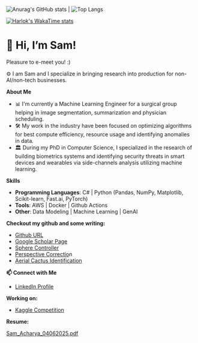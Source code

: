
![Anurag's GitHub stats](https://github-readme-stats.vercel.app/api?username=sraddhanjali&show_icons=true&theme=radical) | ![Top Langs](https://github-readme-stats.vercel.app/api/top-langs/?username=sraddhanjali&layout=compact)

[![Harlok's WakaTime stats](https://github-readme-stats.vercel.app/api/wakatime?username=sraddhanjali)](https://github.com/anuraghazra/github-readme-stats)
# 👋 Hi, I’m Sam!

Pleasure to e-meet you! :)

⚙️ I am Sam and I specialize in bringing research into production for non-AI/non-tech businesses.

**About Me**

- 📊 I'm currently a Machine Learning Engineer for a surgical group helping in image segmentation, summarization and physician scheduling.
- 🛠 My work in the industry have been focused on optimizing algorithms for best compute efficiency, resource usage and identifying anomalies in data.
- 🏛️ During my PhD in Computer Science, I specialized in the research of building biometrics systems and identifying security threats in smart devices and wearables via side-channels analysis utilizing machine learning.

**Skills**

- **Programming Languages**: C# | Python (Pandas, NumPy, Matplotlib, Scikit-learn, Fast.ai, PyTorch)
- **Tools**: AWS  | Docker | Github Actions
- **Other**: Data Modeling | Machine Learning | GenAI

**Checkout my github and some writing:**

- [Github URL](https://github.com/sraddhanjali)
- [Google Scholar Page](https://scholar.google.com/citations?user=_BCCe2gAAAAJ&hl=en&authuser=2)
- [Sphere Controller](https://www.notion.so/Sphere-Controller-Physics-Based-Interactive-Pattern-Recognition-in-Unity-1902126e760081c8b833daa4993a38b3?pvs=21)
- [Perspective Correctio](https://www.notion.so/Automated-Perspective-Correction-for-Scanned-Documents-and-Cards-1902126e760081c6b2c5c64aad7bb544?pvs=21)n
- [Aerial Cactus Identification](https://www.notion.so/Aerial-Cactus-Identification-1ae2126e760080a09500c3b0619c1815?pvs=21)

**📫 Connect with Me**

- [LinkedIn Profile](https://www.linkedin.com/in/sraddhanjali/)

**Working on:**

- [Kaggle Competition](https://www.kaggle.com/competitions/stanford-rna-3d-folding)

**Resume:**

[Sam_Acharya_04062025.pdf](%F0%9F%91%8B%20Hi,%20I%E2%80%99m%20Sam!%201b32126e7600803ea938ffdc9353f3ac/Sam_Acharya___01272025-5.pdf)
